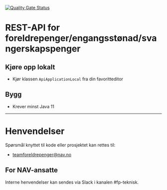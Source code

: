 [![Quality Gate Status](https://sonarcloud.io/api/project_badges/measure?project=navikt_foreldrepengesoknad-api&metric=alert_status)](https://sonarcloud.io/dashboard?id=navikt_foreldrepengesoknad-api)

# REST-API for foreldrepenger/engangsstønad/svangerskapspenger

## Kjøre opp lokalt
* Kjør klassen ```ApiApplicationLocal``` fra din favoritteditor

## Bygg
* Krever minst Java 11
    
---
# Henvendelser

Spørsmål knyttet til kode eller prosjektet kan rettes til:

* teamforeldrepenger@nav.no

## For NAV-ansatte

Interne henvendelser kan sendes via Slack i kanalen #fp-teknisk.
